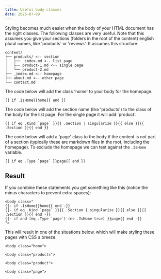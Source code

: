 ```yaml
---
title: Useful body classes
date: 2025-07-09
---
```


Styling becomes much easier when the body of your HTML document has the right classes. The following classes are very useful. Note that this assumes you give your sections (folders in the root of the content) english plural names, like 'products' or 'reviews'. It assumes this structure:

```
content/
├── products/ <-- section
│   ├── _index.md <-- list page
│   ├── product-1.md <-- single page
│   └── product-2.md
├── _index.md <-- homepage
├── about.md <-- other page
└── contact.md
```

The code below will add the class 'home' to your body for the homepage.

```
{{ if .IsHome}}home{{ end }}
```

The code below will add the section name (like 'products') to the class of the body for the list page. For the single page it will add 'product'.

```
{{ if eq .Kind `page` }}{{ .Section | singularize }}{{ else }}{{ .Section }}{{ end }}
```

The code below will add a 'page' class to the body if the content is not part of a section (typically these are markdown files in the root, including the homepage). To exclude the homepage we can test against the `.IsHome` variable.

```
{{ if eq .Type `page` }}page{{ end }}
```

## Result

If you combine these statements you get something like this (notice the minus characters to prevent extra spaces):

```
<body class="
{{- if .IsHome}}home{{ end -}}
{{- if eq .Kind `page` }}{{ .Section | singularize }}{{ else }}{{ .Section }}{{ end -}}
{{- if and (eq .Type `page`) (ne .IsHome true) }}page{{ end -}}
">
```

This will result in one of the situations below, which will make styling these pages with CSS a breeze.

```
<body class="home">
```
```
<body class="products">
```
```
<body class="product">
```
```
<body class="page">
```